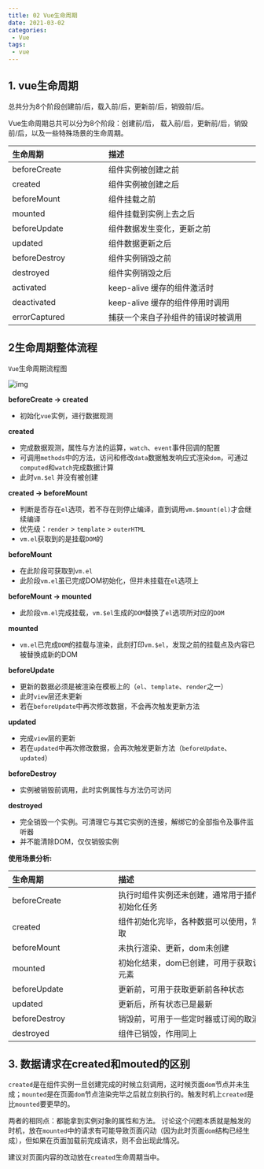 ```yaml
---
title: 02 Vue生命周期
date: 2021-03-02
categories: 
 - Vue
tags:
 - vue
---
```


## 1. vue生命周期

总共分为8个阶段创建前/后，载入前/后，更新前/后，销毁前/后。

Vue生命周期总共可以分为8个阶段：创建前/后， 载入前/后，更新前/后，销毁前/后，以及一些特殊场景的生命周期。

| <span style="display:inline-block;width:180px">生命周期  </span> | <span style="display:inline-block;width:400px">描述</span> |
| :----------------------------------------------------------- | :----------------------------------- |
| beforeCreate                                                 | 组件实例被创建之前                   |
| created                                                      | 组件实例被创建之后                   |
| beforeMount                                                  | 组件挂载之前                         |
| mounted                                                      | 组件挂载到实例上去之后               |
| beforeUpdate                                                 | 组件数据发生变化，更新之前           |
| updated                                                      | 组件数据更新之后                     |
| beforeDestroy                                                | 组件实例销毁之前                     |
| destroyed                                                    | 组件实例销毁之后                     |
| activated                                                    | keep-alive 缓存的组件激活时          |
| deactivated                                                  | keep-alive 缓存的组件停用时调用      |
| errorCaptured                                                | 捕获一个来自子孙组件的错误时被调用   |

## 2生命周期整体流程

`Vue`生命周期流程图

![img](https://could-img.oss-cn-hangzhou.aliyuncs.com/202210141427935.png)

**beforeCreate -> created**

- 初始化`vue`实例，进行数据观测

**created**

- 完成数据观测，属性与方法的运算，`watch`、`event`事件回调的配置
- 可调用`methods`中的方法，访问和修改`data`数据触发响应式渲染`dom`，可通过`computed`和`watch`完成数据计算
- 此时`vm.$el` 并没有被创建

**created -> beforeMount**

- 判断是否存在`el`选项，若不存在则停止编译，直到调用`vm.$mount(el)`才会继续编译
- 优先级：`render` > `template` > `outerHTML`
- `vm.el`获取到的是挂载`DOM`的

**beforeMount**

- 在此阶段可获取到`vm.el`
- 此阶段`vm.el`虽已完成DOM初始化，但并未挂载在`el`选项上

**beforeMount -> mounted**

- 此阶段`vm.el`完成挂载，`vm.$el`生成的`DOM`替换了`el`选项所对应的`DOM`

**mounted**

- `vm.el`已完成`DOM`的挂载与渲染，此刻打印`vm.$el`，发现之前的挂载点及内容已被替换成新的DOM

**beforeUpdate**

- 更新的数据必须是被渲染在模板上的（`el`、`template`、`render`之一）
- 此时`view`层还未更新
- 若在`beforeUpdate`中再次修改数据，不会再次触发更新方法

**updated**

- 完成`view`层的更新
- 若在`updated`中再次修改数据，会再次触发更新方法（`beforeUpdate`、`updated`）

**beforeDestroy**

- 实例被销毁前调用，此时实例属性与方法仍可访问

**destroyed**

- 完全销毁一个实例。可清理它与其它实例的连接，解绑它的全部指令及事件监听器
- 并不能清除DOM，仅仅销毁实例

**使用场景分析:**

| <span style="display:inline-block;width:200px">生命周期  </span> | <span style="display:inline-block;width:400px"> 描述 </span> |
| :----------------------------------------------------------- | :----------------------------------------------------------- |
| beforeCreate                                                 | 执行时组件实例还未创建，通常用于插件开发中执行一些初始化任务 |
| created                                                      | 组件初始化完毕，各种数据可以使用，常用于异步数据获取         |
| beforeMount                                                  | 未执行渲染、更新，dom未创建                                  |
| mounted                                                      | 初始化结束，dom已创建，可用于获取访问数据和dom元素           |
| beforeUpdate                                                 | 更新前，可用于获取更新前各种状态                             |
| updated                                                      | 更新后，所有状态已是最新                                     |
| beforeDestroy                                                | 销毁前，可用于一些定时器或订阅的取消                         |
| destroyed                                                    | 组件已销毁，作用同上                                         |

## 3. 数据请求在created和mouted的区别

`created`是在组件实例一旦创建完成的时候立刻调用，这时候页面`dom`节点并未生成；`mounted`是在页面`dom`节点渲染完毕之后就立刻执行的。触发时机上`created`是比`mounted`要更早的。

两者的相同点：都能拿到实例对象的属性和方法。 讨论这个问题本质就是触发的时机，放在`mounted`中的请求有可能导致页面闪动（因为此时页面`dom`结构已经生成），但如果在页面加载前完成请求，则不会出现此情况。

建议对页面内容的改动放在`created`生命周期当中。